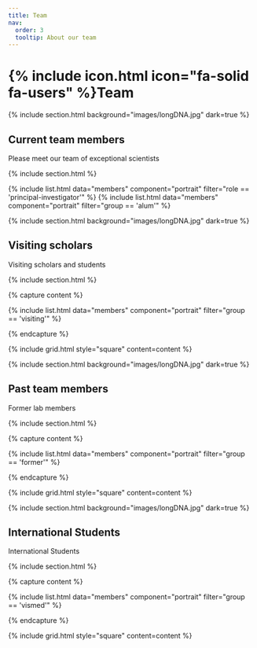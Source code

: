 ```yaml
---
title: Team
nav:
  order: 3
  tooltip: About our team
---
```


# {% include icon.html icon="fa-solid fa-users" %}Team

<!--- section for the current members --->

{% include section.html background="images/longDNA.jpg" dark=true %}

## Current team members 

Please meet our team of exceptional scientists

{% include section.html %}

{% include list.html data="members" component="portrait" filter="role == 'principal-investigator'" %}
{% include list.html data="members" component="portrait" filter="group == 'alum'" %}


<!--- section for the visiting students --->

{% include section.html background="images/longDNA.jpg" dark=true %}

## Visiting scholars

Visiting scholars and students

{% include section.html %}

{% capture content %}

{% include list.html data="members" component="portrait" filter="group == 'visiting'" %}

{% endcapture %}

{% include grid.html style="square" content=content %}


<!--- section for the former members --->

{% include section.html background="images/longDNA.jpg" dark=true %}

## Past team members 

Former lab members

{% include section.html %}

{% capture content %}

{% include list.html data="members" component="portrait" filter="group == 'former'" %}

{% endcapture %}

{% include grid.html style="square" content=content %}

<!--- section for the visiting students --->

{% include section.html background="images/longDNA.jpg" dark=true %}

## International Students

International Students

{% include section.html %}

{% capture content %}

{% include list.html data="members" component="portrait" filter="group == 'vismed'" %}

{% endcapture %}

{% include grid.html style="square" content=content %}

